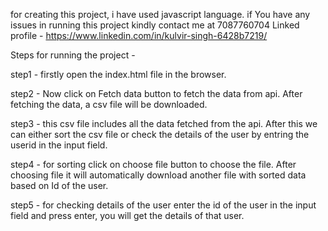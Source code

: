 for creating this project, i have used javascript language.
if You have any issues in running this project kindly contact me at 7087760704
Linked profile - https://www.linkedin.com/in/kulvir-singh-6428b7219/

Steps for running the project -

step1 - firstly open the index.html file in the browser.

step2 -  Now click on Fetch data button to fetch the data from api. After fetching the data, a csv file will be downloaded.

step3 - this csv file includes all the data fetched from the api. After this we can either sort the csv file or check the details of the user by entring the userid in the input field.

step4 -  for sorting click on choose file button to choose the file. After choosing file it will automatically download another file with sorted data based on Id of the user.

step5 - for checking details of the user enter the id of the user in the input field and press enter, you will get the details of that user.